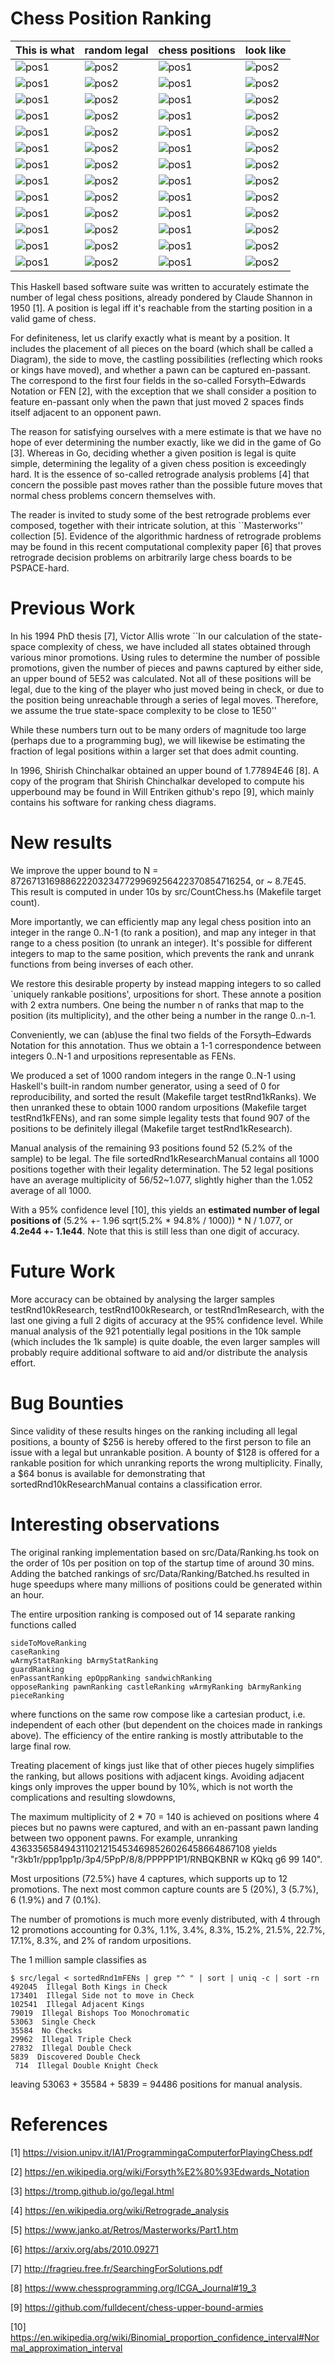 # Chess Position Ranking

| This is what       | random legal       | chess positions    | look like          |
| ------------------ | ------------------ | ------------------ | ------------------ |
| ![pos1](img/503289063779196128361150689047367567872372294.png) | ![pos2](img/580140679043901186888998342254951860638526439.png) | ![pos1](img/593137308386226658094145754569325533779042325.png) | ![pos2](img/991549227431426157096206009465592604110845703.png) |
| ![pos1](img/1047525017269244678197701496747267619789198017.png) | ![pos2](img/61083036227884941701861354854490530917455771815.png) | ![pos1](img/1106489605984601488532349085198410170621706348.png) | ![pos2](img/1147708700602021734545135507635946335124185282.png) |
| ![pos1](img/1154734958516807063801074729753750650904416235.png) | ![pos2](img/1158796981116594223045771184092939646123946906.png) | ![pos1](img/1209701759591132302906184345657908383841824235.png) | ![pos2](img/1725484852290730636030896867022217870228868704.png) |
| ![pos1](img/1784693133099122184545632700841496633418777464.png) | ![pos2](img/1856606560821136739817670996927038578648392221.png) | ![pos1](img/2257065082488789417141112868814925331867976479.png) | ![pos2](img/2315344891160709239126870145978365388427159117.png) |
| ![pos1](img/2389704906374985477664262349386869232706664089.png) | ![pos2](img/2562648667168074067829468650669534536867027058.png) | ![pos1](img/2718238962736887748596159406933027452923729947.png) | ![pos2](img/3055629651844565686947192031215016583849102728.png) |
| ![pos1](img/3398606048446236323653246601122615928968616440.png) | ![pos2](img/3425365939195111838766560694320233171380129055.png) | ![pos1](img/4399584198957353812896813114791774751467478074.png) | ![pos2](img/4762194553027923162499134554477258030628304096.png) |
| ![pos1](img/5293733241256913999408551583484086355358325239.png) | ![pos2](img/5429450993601644945682336365610106653989111795.png) | ![pos1](img/5639611074235380402252180134204464211964938593.png) | ![pos2](img/5647448437270439444982600541786209886576225682.png) |
| ![pos1](img/5691504722035780516541128373989374510644277936.png) | ![pos2](img/5715889986081721048428563847037002364334037126.png) | ![pos1](img/5781922138500968236153615806061782133526228898.png) | ![pos2](img/5927604647784692973221548766230048836596452045.png) |
| ![pos1](img/5961477550017369146609798743503413122905087621.png) | ![pos2](img/5972169225015582249741929782314132324997244418.png) | ![pos1](img/6095794971871435537562570737927159417850903478.png) | ![pos2](img/6248683039021827353357047172082732510290958040.png) |
| ![pos1](img/6394829818128653476475598910823681678434345611.png) | ![pos2](img/6467386408575782931904566422867761755281600406.png) | ![pos1](img/6527004687905500436894156281614056395711734439.png) | ![pos2](img/6559049323102662377467679186753286679840563175.png) |
| ![pos1](img/6767070742059246616395143362223913130453378060.png) | ![pos2](img/7418706063376707252977262020406376172074149082.png) | ![pos1](img/7441631168927282303203917689747593570250898122.png) | ![pos2](img/7560181429608366042251170533318351562860121740.png) |
| ![pos1](img/7657222361144733285184648220461781235138296736.png) | ![pos2](img/7953115162615822573584189721136822725600875337.png) | ![pos1](img/7973341163633784542498891264685208315995622129.png) | ![pos2](img/8260130656505158220074292709508749561113581601.png) |
| ![pos1](img/8407831187507152187492557297490243416405059949.png) | ![pos2](img/8545434809537180765086507091416427802529352632.png) | ![pos1](img/8624116876876796351697627721325589737238505925.png) | ![pos2](img/8686186724060380137654941364776065067846290128.png) |

This Haskell based software suite was written to accurately estimate the number of legal chess positions, already pondered by Claude Shannon in 1950 [1]. A position is legal iff it's reachable from the starting position in a valid game of chess.

For definiteness, let us clarify exactly what is meant by a position. It includes the placement of all pieces on the board (which shall be called a Diagram), the side to move, the castling possibilities (reflecting which rooks or kings have moved), and whether a pawn can be captured en-passant.
The correspond to the first four fields in the so-called Forsyth–Edwards Notation or FEN [2], with the exception that we shall consider a position to feature en-passant only when the pawn that just moved 2 spaces finds itself adjacent to an opponent pawn.

The reason for satisfying ourselves with a mere estimate is that we have no hope of ever determining the number exactly, like we did in the game of Go [3]. Whereas in Go, deciding whether a given position is legal is quite simple, determining the legality of a given chess position is exceedingly hard. It is the essence of so-called retrograde analysis problems [4] that concern the possible past moves rather than the possible future moves that normal chess problems concern themselves with.

The reader is invited to study some of the best retrograde problems ever composed, together with their intricate solution, at this ``Masterworks'' collection [5]. Evidence of the algorithmic hardness of retrograde problems may be found in this recent computational complexity paper [6] that proves retrograde decision problems on arbitrarily large chess boards to be PSPACE-hard.

# Previous Work

In his 1994 PhD thesis [7], Victor Allis wrote
``In our calculation of the state-space complexity of chess, we have included
all states obtained through various minor promotions. Using rules to
determine the number of possible promotions, given the number of pieces
and pawns captured by either side, an upper bound of 5E52 was calculated.
Not all of these positions will be legal, due to the king of the player who just
moved being in check, or due to the position being unreachable through a
series of legal moves. Therefore, we assume the true state-space complexity
to be close to 1E50''

While these numbers turn out to be many orders of magnitude too large (perhaps due to a programming bug), we will likewise be estimating the fraction of legal positions within a larger set that does admit counting.

In 1996, Shirish Chinchalkar obtained an upper bound of 1.77894E46 [8].
A copy of the program that Shirish Chinchalkar developed to compute his upperbound may be found
in Will Entriken github's repo [9], which mainly contains his software for ranking chess diagrams.

# New results

We improve the upper bound to N = 8726713169886222032347729969256422370854716254, or ~ 8.7E45. This result is computed in under 10s by src/CountChess.hs (Makefile target count).

More importantly, we can efficiently map any legal chess position into an integer in the range 0..N-1 (to rank a position), and map any integer in that range to a chess position (to unrank an integer).
It's possible for different integers to map to the same position, which prevents the rank and unrank functions from being inverses of each other.

We restore this desirable property by instead mapping integers to so called `uniquely rankable positions', urpositions for short. These annote a position with 2 extra numbers. One being the number n of ranks that map to the position (its multiplicity), and the other being a number in the range 0..n-1.

Conveniently, we can (ab)use the final two fields of the Forsyth–Edwards Notation for this annotation.
Thus we obtain a 1-1 correspondence between integers 0..N-1 and urpositions representable as FENs.

We produced a set of 1000 random integers in the range 0..N-1 using Haskell's built-in random number generator, using a seed of 0 for reproducibility, and sorted the result (Makefile target testRnd1kRanks).
We then unranked these to obtain 1000 random urpositions (Makefile target testRnd1kFENs), and ran some simple legality tests that found 907 of the positions to be definitely illegal (Makefile target testRnd1kResearch).

Manual analysis of the remaining 93 positions found 52 (5.2% of the sample) to be legal.
The file sortedRnd1kResearchManual contains all 1000 positions together with their legality determination. The 52 legal positions have an average multiplicity of 56/52~1.077, slightly higher than the 1.052 average of all 1000.

With a 95% confidence level [10], this yields an **estimated number of legal positions of** (5.2% +- 1.96 sqrt(5.2% * 94.8% / 1000)) * N / 1.077, or **4.2e44 +- 1.1e44**.
Note that this is still less than one digit of accuracy.

# Future Work

More accuracy can be obtained by analysing the larger samples testRnd10kResearch, testRnd100kResearch, or testRnd1mResearch, with the last one giving a full 2 digits of accuracy at the 95% confidence level.
While manual analysis of the 921 potentially legal positions in the 10k sample (which includes the 1k sample) is quite doable, the even larger samples will probably require additional software to aid and/or distribute the analysis effort.

# Bug Bounties

Since validity of these results hinges on the ranking including all legal positions, a bounty of $256 is hereby offered to the first person to file an issue with a legal but unrankable position. A bounty of $128 is offered for a rankable position for which unranking reports the wrong multiplicity. Finally, a $64 bonus is available for demonstrating that sortedRnd10kResearchManual contains a classification error.

# Interesting observations

The original ranking implementation based on src/Data/Ranking.hs took on the order of 10s per position on top of the startup time of around 30 mins.
Adding the batched rankings of src/Data/Ranking/Batched.hs resulted in huge speedups where many millions of positions could be generated within an hour.

The entire urposition ranking is composed out of 14 separate ranking functions called

    sideToMoveRanking
    caseRanking
    wArmyStatRanking bArmyStatRanking
    guardRanking
    enPassantRanking epOppRanking sandwichRanking
    opposeRanking pawnRanking castleRanking wArmyRanking bArmyRanking pieceRanking

where functions on the same row compose like a cartesian product, i.e. independent of each other (but dependent on the choices made in rankings above). The efficiency of the entire ranking is mostly attributable to the large final row.

Treating placement of kings just like that of other pieces hugely simplifies the ranking,
but allows positions with adjacent kings. Avoiding adjacent kings only improves the upper bound by 10%, which is not worth the complications and resulting slowdowns,

The maximum multiplicity of 2 * 70 = 140 is achieved on positions where 4 pieces but no pawns were captured, and with an en-passant pawn landing between two opponent pawns. For example, unranking 4363356584943110212154534698526026458664867108 yields "r3kb1r/ppp1pp1p/3p4/5PpP/8/8/PPPPP1P1/RNBQKBNR w KQkq g6 99 140".

Most urpositions (72.5%) have 4 captures, which supports up to 12 promotions.
The next most common capture counts are 5 (20%), 3 (5.7%), 6 (1.9%) and 7 (0.1%).

The number of promotions is much more evenly distributed, with 4 through 12 promotions accounting for
0.3%, 1.1%, 3.4%, 8.3%, 15.2%, 21.5%, 22.7%, 17.1%, 8.3%, and 2% of random urpositions.

The 1 million sample classifies as

    $ src/legal < sortedRnd1mFENs | grep "^ " | sort | uniq -c | sort -rn
    492045  Illegal Both Kings in Check
    173401  Illegal Side not to move in Check
    102541  Illegal Adjacent Kings
    79019  Illegal Bishops Too Monochromatic
    53063  Single Check
    35584  No Checks
    29962  Illegal Triple Check
    27832  Illegal Double Check
    5839  Discovered Double Check
     714  Illegal Double Knight Check

leaving 53063 + 35584 + 5839 = 94486 positions for manual analysis.

# References

[1] https://vision.unipv.it/IA1/ProgrammingaComputerforPlayingChess.pdf

[2] https://en.wikipedia.org/wiki/Forsyth%E2%80%93Edwards_Notation

[3] https://tromp.github.io/go/legal.html

[4] https://en.wikipedia.org/wiki/Retrograde_analysis

[5] https://www.janko.at/Retros/Masterworks/Part1.htm

[6] https://arxiv.org/abs/2010.09271

[7] http://fragrieu.free.fr/SearchingForSolutions.pdf

[8] https://www.chessprogramming.org/ICGA_Journal#19_3

[9] https://github.com/fulldecent/chess-upper-bound-armies

[10] https://en.wikipedia.org/wiki/Binomial_proportion_confidence_interval#Normal_approximation_interval
